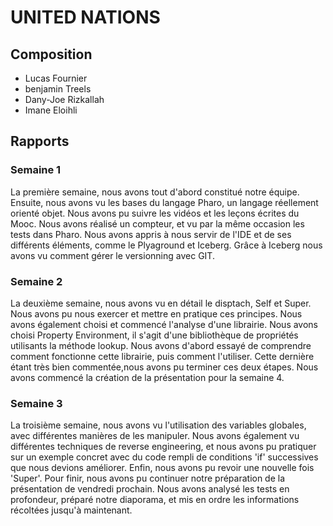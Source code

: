 # UNITED NATIONS

## Composition

- Lucas Fournier
- benjamin Treels
- Dany-Joe Rizkallah
- Imane Eloihli

## Rapports

### Semaine 1

La première semaine, nous avons tout d'abord constitué notre équipe. Ensuite, nous avons vu les bases du langage Pharo, un langage réellement orienté objet. Nous avons pu suivre les vidéos et les leçons écrites du Mooc.
Nous avons réalisé un compteur, et vu par la même occasion les tests dans Pharo.
Nous avons appris à nous servir de l'IDE et de ses différents éléments, comme le Plyaground et Iceberg. Grâce à Iceberg nous avons vu comment gérer le versionning avec GIT.

### Semaine 2

La deuxième semaine, nous avons vu en détail le disptach, Self et Super. Nous avons pu nous exercer et mettre en pratique ces principes. Nous avons également choisi et commencé l'analyse d'une librairie. Nous avons choisi Property Environment, il s'agit d'une bibliothèque de propriétés utilisants la méthode lookup. Nous avons d'abord essayé de comprendre comment fonctionne cette librairie, puis comment l'utiliser. Cette dernière étant très bien commentée,nous avons pu terminer ces deux étapes. Nous avons commencé la création de la présentation pour la semaine 4.

### Semaine 3

La troisième semaine, nous avons vu l'utilisation des variables globales, avec différentes manières de les manipuler. Nous avons également vu différentes techniques de reverse engineering, et nous avons pu pratiquer sur un exemple concret avec du code rempli de conditions 'if' successives que nous devions améliorer. Enfin, nous avons pu revoir une nouvelle fois 'Super'. Pour finir, nous avons pu continuer notre préparation de la présentation de vendredi prochain. Nous avons analysé les tests en profondeur, préparé notre diaporama, et mis en ordre les informations récoltées jusqu'à maintenant.
